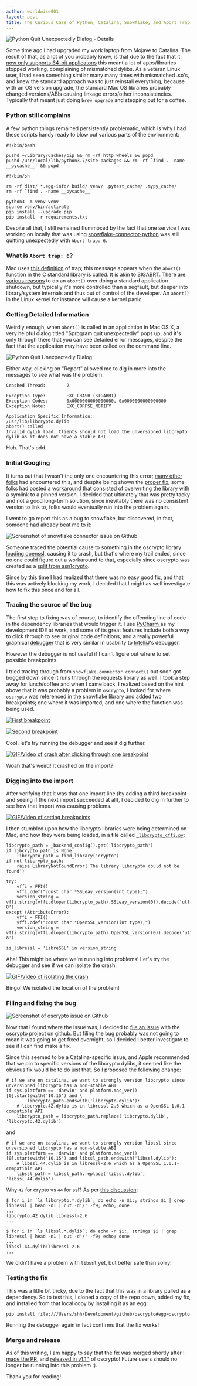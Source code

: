 ```yaml
---
author: worldwise001
layout: post
title: The Curious Case of Python, Catalina, Snowflake, and Abort Trap 6
---
```


![Python Quit Unexpectedly Dialog - Details](/images/2020-01-04-python-abort-trap-6/abort-trap-6.png)

Some time ago I had upgraded my work laptop from Mojave to Catalina. The result of that, as a lot of you probably know, is that due to the fact that it [now only supports 64-bit applicatons](https://en.wikipedia.org/wiki/MacOS_Catalina) this meant a lot of apps/libraries stopped working, complaining of mismatched dylibs. As a veteran Linux user, I had seen something similar many many times with mismatched .so's, and knew the standard approach was to just reinstall everything, because with an OS version upgrade, the standard Mac OS libraries probably changed versions/ABIs causing linkage errors/other inconsistencies. Typically that meant just doing `brew upgrade` and stepping out for a coffee.

### Python still complains

A few python things remained persistently problematic, which is why I had these scripts handy ready to blow out various parts of the environment:

```
#!/bin/bash

pushd ~/Library/Caches/pip && rm -rf http wheels && popd
pushd /usr/local/lib/python3.7/site-packages && rm -rf `find . -name __pycache__` && popd
```

```
#!/bin/sh

rm -rf dist/ *.egg-info/ build/ venv/ .pytest_cache/ .mypy_cache/
rm -rf `find . -name __pycache__`

python3 -m venv venv
source venv/bin/activate
pip install --upgrade pip
pip install -r requirements.txt
```

Despite all that, I still remained flummoxed by the fact that one service I was working on locally that was using [snowflake-connector-python](https://github.com/snowflakedb/snowflake-connector-python) was still quitting unexpectedly with `Abort trap: 6`.

### What is `Abort trap: 6`?

Mac uses [this definition](https://en.wikipedia.org/wiki/Trap_%28computing%29) of trap; this message appears when the `abort()` function in the C standard library is called. It is akin to [SIGABRT](https://en.wikipedia.org/wiki/Signal_%28IPC%29). There are [various reasons](https://en.wikipedia.org/wiki/Abort_%28computing%29) to do an `abort()` over doing a standard application shutdown, but typically it's more controlled than a segfault, but deeper into library/system internals and thus out of control of the developer. An `abort()` in the Linux kernel for instance will cause a kernel panic.

### Getting Detailed Information

Weirdly enough, when `abort()` is called in an application in Mac OS X, a very helpful dialog titled "$program quit unexpectedly" pops up, and it's only through there that you can see detailed error messages, despite the fact that the application may have been called on the command line.

![Python Quit Unexpectedly Dialog](/images/2020-01-04-python-abort-trap-6/python-quit-unexpectedly.png)

Either way, clicking on "Report" allowed me to dig in more into the messages to see what was the problem.

```
Crashed Thread:        2

Exception Type:        EXC_CRASH (SIGABRT)
Exception Codes:       0x0000000000000000, 0x0000000000000000
Exception Note:        EXC_CORPSE_NOTIFY

Application Specific Information:
/usr/lib/libcrypto.dylib
abort() called
Invalid dylib load. Clients should not load the unversioned libcrypto dylib as it does not have a stable ABI.
```

Huh. That's odd.

### Initial Googling

It turns out that I wasn't the only one encountering this error; [many other folks](https://forums.developer.apple.com/thread/119429) had encountered this, and despite being shown the [proper fix](https://forums.developer.apple.com/thread/119429#380112), some folks had posted a [workaround](https://forums.developer.apple.com/thread/119429#386843) that consisted of overwriting the library with a symlink to a pinned version. I decided that ultimately that was pretty tacky and not a good long-term solution, since inevitably there was no consistent version to link to, folks would eventually run into the problem again.

I went to go report this as a bug to snowflake, but discovered, in fact, someone had [already beat me to it](https://github.com/snowflakedb/snowflake-connector-python/issues/235):

![Screenshot of snowflake connector issue on Github](/images/2020-01-04-python-abort-trap-6/github-issue.png)

Someone traced the potential cause to something in the oscrypto library [loading openssl](https://github.com/snowflakedb/snowflake-connector-python/issues/235#issuecomment-554058505), causing it to crash, but that's where my trail ended, since no one could figure out a workaround to that, especially since oscrypto was created as a [split from asn1crypto](https://github.com/wbond/asn1crypto/blob/master/changelog.md#100).

Since by this time I had realized that there was no easy good fix, and that this was actively blocking my work, I decided that I might as well investigate how to fix this once and for all.

### Tracing the source of the bug

The first step to fixing was of course, to identify the offending line of code in the dependency libraries that would trigger it. I use [PyCharm ](https://www.jetbrains.com/pycharm/) as my development IDE at work, and some of its great features include both a way to click through to see original code definitions, and a really powerful graphical [debugger](https://en.wikipedia.org/wiki/Debugger) that is very similar in usability to [IntelliJ](https://www.jetbrains.com/idea/)'s debugger.

However the debugger is not useful if I can't figure out where to set possible breakpoints.

I tried tracing through from `snowflake.connector.connect()` but soon got bogged down since it runs through the requests library as well. I took a step away for lunch/coffee and when I came back, I realized based on the hint above that it was probably a problem in `oscrypto`, I looked for where `oscrypto` was referenced in the snowflake library and added two breakpoints; one where it was imported, and one where the function was being used.

[![First breakpoint](/images/2020-01-04-python-abort-trap-6/breakpoint-1.png)](https://github.com/snowflakedb/snowflake-connector-python/blob/f2f3f998f04666ed5e3bf2e0067856c459cc47c4/ocsp_asn1crypto.py#L20)

[![Second breakpoint](/images/2020-01-04-python-abort-trap-6/breakpoint-2.png)](https://github.com/snowflakedb/snowflake-connector-python/blob/f2f3f998f04666ed5e3bf2e0067856c459cc47c4/ocsp_asn1crypto.py#L317)

Cool, let's try running the debugger and see if dig further.

[![GIF/Video of crash after clicking through one breakpoint](/images/2020-01-04-python-abort-trap-6/early-crash.gif)](/images/2020-01-04-python-abort-trap-6/early-crash.mov)

Woah that's weird! It crashed on the import?

### Digging into the import

After verifying that it was that one import line (by adding a third breakpoint and seeing if the next import succeeded at all), I decided to dig in further to see how that import was causing problems.

[![GIF/Video of setting breakpoints](/images/2020-01-04-python-abort-trap-6/add-breakpoints.gif)](/images/2020-01-04-python-abort-trap-6/add-breakpoints.mov)

I then stumbled upon how the libcrypto libraries were being determined on Mac, and how they were being loaded, in a file called [`_libcrypto_cffi.py`](https://github.com/wbond/oscrypto/blob/a9f577499244e8c8645065be0f495de77447f0cd/oscrypto/_openssl/_libcrypto_cffi.py#L25):

```
libcrypto_path = _backend_config().get('libcrypto_path')
if libcrypto_path is None:
    libcrypto_path = find_library('crypto')
if not libcrypto_path:
    raise LibraryNotFoundError('The library libcrypto could not be found')

try:
    vffi = FFI()
    vffi.cdef("const char *SSLeay_version(int type);")
    version_string = vffi.string(vffi.dlopen(libcrypto_path).SSLeay_version(0)).decode('utf-8')
except (AttributeError):
    vffi = FFI()
    vffi.cdef("const char *OpenSSL_version(int type);")
    version_string = vffi.string(vffi.dlopen(libcrypto_path).OpenSSL_version(0)).decode('utf-8')

is_libressl = 'LibreSSL' in version_string
```

Aha! This might be where we're running into problems! Let's try the debugger and see if we can isolate the crash:

[![GIF/Video of isolating the crash](/images/2020-01-04-python-abort-trap-6/late-crash.gif)](/images/2020-01-04-python-abort-trap-6/late-crash.mov)

Bingo! We isolated the location of the problem!

### Filing and fixing the bug

![Screenshot of oscrypto issue on Github](/images/2020-01-04-python-abort-trap-6/github-issue-2.png)

Now that I found where the issue was, I decided to [file an issue](https://github.com/wbond/oscrypto/issues/35) with the [oscrypto](https://github.com/wbond/oscrypto) project on github. But filing the bug probably was not going to mean it was going to get fixed overnight, so I decided I better investigate to see if I can find make a fix.

Since this seemed to be a Catalina-specific issue, and Apple recommended that we pin to specific versions of the libcrypto dylibs, it seemed like the obvious fix would be to do just that. So I proposed the [following change](https://github.com/wbond/oscrypto/pull/36/files):

```
# if we are on catalina, we want to strongly version libcrypto since unversioned libcrypto has a non-stable ABI
if sys.platform == 'darwin' and platform.mac_ver()[0].startswith('10.15') and \
        libcrypto_path.endswith('libcrypto.dylib'):
    # libcrypto.42.dylib is in libressl-2.6 which as a OpenSSL 1.0.1-compatible API
    libcrypto_path = libcrypto_path.replace('libcrypto.dylib', 'libcrypto.42.dylib')
```

and

```
# if we are on catalina, we want to strongly version libssl since unversioned libcrypto has a non-stable ABI
if sys.platform == 'darwin' and platform.mac_ver()[0].startswith('10.15') and libssl_path.endswith('libssl.dylib'):
    # libssl.44.dylib is in libressl-2.6 which as a OpenSSL 1.0.1-compatible API
    libssl_path = libssl_path.replace('libssl.dylib', 'libssl.44.dylib')
```

Why `42` for crypto vs `44` for ssl? As per [this discussion](https://github.com/wbond/oscrypto/issues/35#issuecomment-556870568):

```
$ for i in `ls libcrypto.*.dylib`; do echo -n $i:; strings $i | grep libressl | head -n1 | cut -d'/' -f9; echo; done
...
libcrypto.42.dylib:libressl-2.6
...
```

```
$ for i in `ls libssl.*.dylib`; do echo -n $i:; strings $i | grep libressl | head -n1 | cut -d'/' -f9; echo; done
...
libssl.44.dylib:libressl-2.6
...
```

We didn't have a problem with `libssl` yet, but better safe than sorry!

### Testing the fix

This was a little bit tricky, due to the fact that this was in a library pulled as a dependency. So to test this, I cloned a copy of the repo down, added my fix, and installed from that local copy by installing it as an egg:

```
pip install file:///Users/shh/Development/github/oscrypto#egg=oscrypto
```

Running the debugger again in fact confirms that the fix works!

### Merge and release

As of this writing, I am happy to say that the fix was merged shortly after I [made the PR](https://github.com/wbond/oscrypto/pull/36), and [released in v1.1.1](https://github.com/wbond/oscrypto/issues/35#issuecomment-570789336) of oscrypto! Future users should no longer be running into this problem :).

Thank you for reading!

